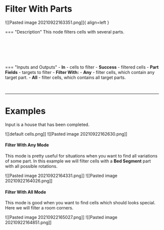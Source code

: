 # **Filter With Parts**

![[Pasted image 20210922163351.png]]{ align=left }   

=== "Description"
	This node filters cells with several parts.   
	<br /><br /><br /><br /><br />
	
=== "Inputs and Outputs"
	- **In** - cells to filter
	- **Success** - filtered cells
	- **Part Fields** - targets to filter
	- **Filter With:** 
		- **Any** - filter cells, which contain any target part.
		- **All** - filter cells, which contains all target parts.

<br />

--------

# Examples
Input is a house that has been completed.  

![[default cells.png]]
![[Pasted image 20210922162630.png]]

#### Filter With Any Mode
This mode is pretty useful for situations when you want to find all variations of some part. In this example we will filter cells with a **Bed Segment** part with all possible rotations.  

![[Pasted image 20210922164331.png]]
![[Pasted image 20210922164026.png]]


#### Filter With All Mode
This mode is good when you want to find cells which should looks special.  
Here we will filter a room corners.  

![[Pasted image 20210922165027.png]]
![[Pasted image 20210922164851.png]]
